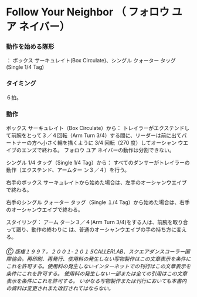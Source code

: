 
# Follow Your Neighbor （ フォロウ ユア ネイバー）

### 動作を始める隊形

： ボックス サーキュレイト(Box Circulate)、シングル クォーター タッグ(Single 1/4 Tag)

### タイミング

６拍。

### 動作

ボックス サーキュレイト（Box Circulate）から： トレイラーがエクステンドして前腕をとって３／４回転（Arm Turn
3/4）する間に、リーダーは前に出てパートナーの方へ小さく輪を描くように 3/4 回転（270 度）してオーシャン
ウエイブのエンズで終わる。 フォロウ ユア ネイバーの動作は分割できない。

シングル 1/4 タッグ（Single 1/4 Tag）から： すべてのダンサーがトレイラーの動作（エクステンド、アームター
ン３／４）を行う。

右手のボックス サーキュレイトから始めた場合は、左手のオーシャンウエイブで終わる。

右手のシングル クォーター タッグ（Single １/4 Tag）から始めた場合は、右手のオーシャンウエイブで終わる。

スタイリング： アーム ターン３／４(Arm Turn 3/4)をする人は、前腕を取り合って廻り、動作の終わりに
は、普通のオーシャンウエイブの手の持ち方に変える。

###### Ⓒ 版権１９９７，２００１-２０１５CALLERLAB、スクエアダンスコーラー国際協会。再印刷、再発行、使用料の発生しない写物製作はこの文章表示を条件にこれを許可する。使用料の発生しないインターネットでの刊行はこの文章表示を条件にこれを許可する。 使用料の発生しない一部または全ての引用はこの文章表示を条件にこれを許可する。 いかなる写物製作または刊行においても本書内の資料は変更されまた改訂されてはならない。


